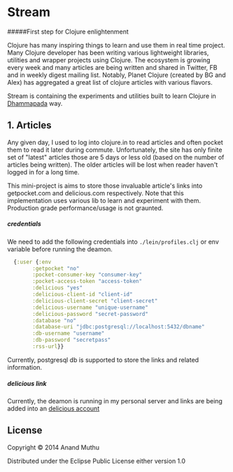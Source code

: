 # Stream
#####First step for Clojure enlightenment

Clojure has many inspiring things to learn and use them in real time project. Many Clojure developer has been writing various lightweight libraries, utilities and  wrapper projects using Clojure. The ecosystem is growing every week and many articles are being written and shared in Twitter, FB and in weekly digest mailing list. Notably, Planet Clojure (created by BG and Alex) has aggregated a great list of clojure articles with various flavors.

Stream is containing the experiments and utilities built to learn Clojure in [Dhammapada](http://en.wikipedia.org/wiki/Dhammapada) way.

## 1. Articles
Any given day, I used to log into clojure.in to read articles and often pocket them to read it later during commute. Unfortunately, the site has only finite set of "latest" articles those are 5 days or less old (based on the number of articles being written). The older articles will be lost when reader haven't logged in for a long time.

This mini-project is aims to store those invaluable article's links into getpocket.com and delicious.com respectively. Note that this implementation uses various lib to learn and experiment with them. Production grade performance/usage is not graunted.

##### credentials

We need to add the following credentials into `./lein/profiles.clj` or env variable before running the deamon.

```clj
  {:user {:env
        :getpocket "no"
        :pocket-consumer-key "consumer-key"
        :pocket-access-token "access-token"
        :delicious "yes"
        :delicious-client-id "client-id"
        :delicious-client-secret "client-secret"
        :delicious-username "unique-username"
        :delicious-password "secret-password"
        :database "no"
        :database-uri "jdbc:postgresql://localhost:5432/dbname"
        :db-username "username"
        :db-password "secretpass"
        :rss-url}}
```

Currently, postgresql db is supported to store the links and related information.

##### delicious link

Currently, the deamon is running in my personal server and links are being added into an [delicious account](https://delicious.com/ananthmv/planet-clojure)

## License

Copyright © 2014 Anand Muthu

Distributed under the Eclipse Public License either version 1.0
